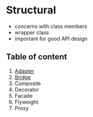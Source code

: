# Structural
- concerns with class members
- wrapper class
- important for good API design

## Table of content
1. [Adapter](./Adapter/README.md)
2. [Bridge](./Bridge/README.md)
3. Composite
4. Decorator
5. Facade
6. Flyweight
7. Proxy